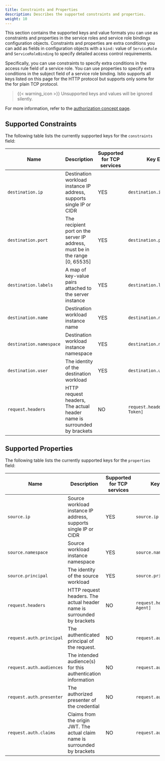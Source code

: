 ```yaml
---
title: Constraints and Properties
description: Describes the supported constraints and properties.
weight: 10
---
```


This section contains the supported keys and value formats you can use as constraints and properties
in the service roles and service role bindings configuration objects.
Constraints and properties are extra conditions you can add as fields in configuration objects with
a `kind:` value of `ServiceRole` and `ServiceRoleBinding` to specify detailed access control requirements.

Specifically, you can use constraints to specify extra conditions in the access rule field of a service
role. You can use properties to specify extra conditions in the subject field of a service role binding.
Istio supports all keys listed on this page for the HTTP protocol but supports only some for the for
plain TCP protocol.

> {{< warning_icon >}} Unsupported keys and values will be ignored silently.

For more information, refer to the [authorization concept page](/docs/concepts/security/#authorization).

## Supported Constraints

The following table lists the currently supported keys for the `constraints` field:

| Name | Description | Supported for TCP services | Key Example | Values Example |
|------|-------------|----------------------------|-------------|----------------|
| `destination.ip` | Destination workload instance IP address, supports single IP or CIDR | YES | `destination.ip` |  `["10.1.2.3", "10.2.0.0/16"]` |
| `destination.port` | The recipient port on the server IP address, must be in the range [0, 65535] | YES | `destination.port` | `["80", "443"]` |
| `destination.labels` | A map of key-value pairs attached to the server instance | YES | `destination.labels[version]` | `["v1", "v2"]` |
| `destination.name` | Destination workload instance name | YES | `destination.name` | `["productpage*", "*-test"]` |
| `destination.namespace` | Destination workload instance namespace | YES | `destination.namespace` | `["default"]` |
| `destination.user` | The identity of the destination workload | YES | `destination.user` | `["bookinfo-productpage"]` |
| `request.headers` | HTTP request headers, The actual header name is surrounded by brackets | NO | `request.headers[X-Custom-Token]` | `["abc123"]` |

## Supported Properties

The following table lists the currently supported keys for the `properties` field:

| Name | Description | Supported for TCP services | Key Example | Value Example |
|------|-------------|----------------------------|-------------|---------------|
| `source.ip`  | Source workload instance IP address, supports single IP or CIDR | YES | `source.ip` | `"10.1.2.3"` |
| `source.namespace`  | Source workload instance namespace | YES | `source.namespace` | `"default"` |
| `source.principal` | The identity of the source workload | YES | `source.principal` | `"cluster.local/ns/default/sa/productpage"` |
| `request.headers` | HTTP request headers. The actual header name is surrounded by brackets | NO | `request.headers[User-Agent]` | `"Mozilla/*"` |
| `request.auth.principal` | The authenticated principal of the request. | NO | `request.auth.principal` | `"accounts.my-svc.com/104958560606"` |
| `request.auth.audiences` | The intended audience(s) for this authentication information | NO | `request.auth.audiences` | `"my-svc.com"` |
| `request.auth.presenter` | The authorized presenter of the credential | NO | `request.auth.presenter` | `"123456789012.my-svc.com"` |
| `request.auth.claims` | Claims from the origin JWT. The actual claim name is surrounded by brackets | NO | `request.auth.claims[iss]` | `"*@foo.com"` |
